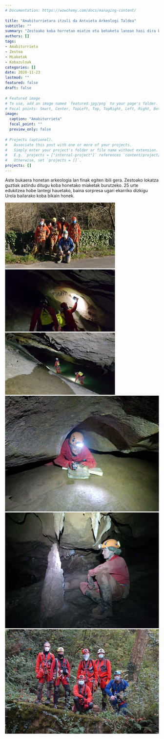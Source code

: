 ```yaml
---
# Documentation: https://wowchemy.com/docs/managing-content/

title: "Amabiturrietara itzuli da Antxieta Arkeologi Taldea"
subtitle: ""
summary: "Zestoako koba horretan miatze eta behaketa lanean hasi dira berriro, lehendik egindakoak berrikusteko eta balizko aurkikuntza berriak dokumentatzeko."
authors: []
tags: 
- Amabiturrieta
- Zestoa
- Miaketak
- Kobazuloak
categories: []
date: 2020-11-23
lastmod: ""
featured: false
draft: false

# Featured image
# To use, add an image named `featured.jpg/png` to your page's folder.
# Focal points: Smart, Center, TopLeft, Top, TopRight, Left, Right, BottomLeft, Bottom, BottomRight.
image:
  caption: "Amabiturrieta"
  focal_point: ""
  preview_only: false

# Projects (optional).
#   Associate this post with one or more of your projects.
#   Simply enter your project's folder or file name without extension.
#   E.g. `projects = ["internal-project"]` references `content/project/deep-learning/index.md`.
#   Otherwise, set `projects = []`.
projects: []
---
```


Aste bukaera honetan arkeologia lan finak egiten ibili gera.
Zestoako lokatza guztiak astindu ditugu koba honetako miaketak burutzeko.
25 urte edukitzea hobe lantegi hauetako, baina sorpresa ugari ekarriko dizkigu Urola bailarako koba bikain honek.

![Amabiturrieta](media/1.jpg)
![Amabiturrieta](media/2.jpg)
![Amabiturrieta](media/3.jpg)
![Amabiturrieta](media/4.jpg)
![Amabiturrieta](media/5.jpg)
![Amabiturrieta](media/6.jpg)
